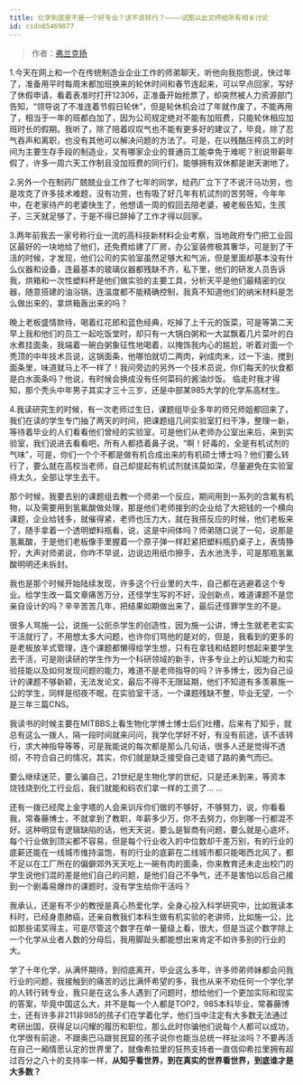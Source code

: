 ```yaml
---
title: 化学到底是不是一个好专业？该不该转行？————试图以此文终结所有相关讨论
id: csdn85469877
---
```


> 作者：[弗兰克扬](http://bestmajor.org/article/5c14c959af75933eb0e14f16)

1.今天在网上和一个在传统制造业企业工作的师弟聊天，听他向我抱怨说，快过年了，准备用平时每周末都加班换来的轮休时间和春节连起来，可以早点回家，写好了休假申请，看着表准时打开12306，正准备开始抢票了，却突然被人力资源部门告知，“领导说了不准连着节假日轮休”，但是轮休机会过了年就作废了，不能再用了，相当于一年的班都白加了，因为公司规定绝对不能有加班费，只能轮休相应加班时长的假期。我听了，除了陪着叹叹气也不能有更多好的建议了，毕竟，除了忍气吞声和离职，也没有其他可以解决问题的方法了。可是，在以残酷压榨员工的时间为主要生存手段的制造业，又有哪家企业的普通员工能幸免于难呢？别说带薪年假了，许多一周六天工作制且没加班费的同行们，能够拥有双休都是谢天谢地了。

2.另外一个在制药厂兢兢业业工作了七年的同学，给药厂立下了不说汗马功劳，也是攻克了许多技术难题，没有功劳，也有吸了好几年有机试剂的苦劳呀，今年年中，在老家待产的老婆快生了，他想请一周的假回去陪老婆，被老板告知，生孩子，三天就足够了，于是不得已辞掉了工作才得以回家。

3.两年前我去一家号称行业一流的高科技新材料企业考察，当地政府专门把工业园区最好的一块地给了他们，还免费给建了厂房，办公室装修极其奢华，可是到了干活的时候，才发现，他们公司的实验室虽然足够大和气派，但是里面却基本没有什么仪器和设备，连最基本的玻璃仪器都残缺不齐，私下里，他们的研发人员告诉我，烘箱和一次性塑料杯是他们做实验的主要工具，分析天平是他们最精密的仪器，随意搭建的油浴锅，连温度都不能精确控制，我真不知道他们的纳米材料是怎么做出来的，拿烘箱轰出来的吗？

晚上老板盛情款待，喝着红花郎和蓝色经典，吃掉了上千元的饭菜，可是等第二天早上我和他们的员工一起吃饭堂时，却只有一大锅白粥和一大盆飘着几片菜叶的白水煮挂面条，我端着一碗白粥象征性地喝着，以掩饰我内心的尴尬，听着对面一个秃顶的中年技术员说，这锅面条，他哪怕就切二两肉，剁成肉末，过一下油，搅到面条里，味道就马上不一样了！我问旁边的另外一个技术员说，你们每天的伙食都是白水面条吗？他说，有时候会换成没有任何菜码的酱油炒饭。 临走时我才得知，那个秃头中年男子其实才三十三岁，还是中部某985大学的化学系高材生。

4.我读研究生的时候，有一次老师过生日，课题组毕业多年的师兄师姐都回来了，我们在读的学生专门抽了两天的时间，把课题组几间实验室打扫干净，整理一新，等待着毕业的人们看看他们曾经的实验室，可是他们从老师办公室出来后，来到实验室，我们说进去看看吧，所有人都捂着鼻子说，“啊！好毒的，全是有机试剂的气味”，可是，你们一个个不都是做有机合成出来的有机硕士博士吗？他们要么转行了，要么就在高校当老师，自己却提起有机试剂就讳莫如深，尽量避免在实验室待太久，全部让学生去干。

那个时候，我要去别的课题组去教一个师弟一个反应，期间用到一系列的含氟有机物，以及需要用到氢氟酸做处理，那是他们老师接到的企业给了大把钱的一个横向课题，企业给钱多，就催得紧，老师也压力大，就在我搭反应的时候，他们老板来了，随手拿着一个透明塑料瓶看，说，这是中间体吗？师弟随口说了一句，说那是氢氟酸，于是他们老板像手里握着一个原子弹一样赶紧把塑料瓶扔桌子上，表情狰狞，大声对师弟说，你咋不早说，边说边用纸巾擦手，去水池洗手，可是那瓶氢氟酸明明还未拆封。

我也是那个时候开始陆续发现，许多这个行业里的大牛，自己都在逃避着这个专业。给学生改一篇文章痛苦万分，还怪学生写的不好，没创新点，难道课题不是您亲自设计的吗？辛辛苦苦几年，把结果如期做出来了，最后还怪罪学生的不是。

很多人骂施一公，说施一公扼杀学生的创造性，因为施一公讲，博士生就老老实实干活就行了，不用想太多大问题，也许你们骂他的是对的，但是，我看到的更多的是老板放羊式管理，连个课题都懒得给学生想，只有在拿钱和结题时想起来要学生去干活，可是刚读研的学生作为一个科研领域的新手，许多专业上的认知能力和实验技能以及如何发现问题的能力，难道不是老师指导的吗？许多博士，因为自己设计的课题不够新颖，无法发论文，最后不得不无限延期，他们不知道有多羡慕施一公的学生，同样是彻夜不眠，在实验室干活，一个课题残缺不整，毕业无望，一个是三年三篇CNS。

我读书的时候主要在MITBBS上看生物化学博士博士后们吐槽，后来有了知乎，就总有这么一拨人，隔一段时间就来问问，我学化学好不好，有没有前途，该不该转行，求大神指导等等，可是我能说的每次都是那么几句话，很多人还是觉得不透彻，不符合自己的情况，其实，你们就是缺乏接受自己走错了路的勇气而已。

要么继续迷茫，要么骗自己，21世纪是生物化学的世纪，只是还未到来，等资本烧钱烧到化工行业后，我们就能和码农们拿一样的工资了… …

还有一拨已经爬上金字塔的人会来训斥你们做的不够好，不够努力，说，你看看我，常春藤博士，不就拿到了教职，年薪多少万，你不去努力，你到哪一行都混不好。这种明显有逻辑缺陷的话，他天天说，要么是智商有问题，要么就是心底坏，每个行业做到顶尖都不容易，但是每个行业收入的中位数却千差万别，有的行业的底薪还能在一线城市维持温饱，有的行业的底薪在二线城市都只能喝西北风了，都不足以在工厂所在的偏僻郊外天天吃上一碗有肉的面条，你来教育还未走出校门的学生说他们混的差是他们自己的问题，是他们自己不争气，还不是害怕以后自己接到一个剧毒易爆炸的课题时，没有学生给你干活吗？

我承认，还是有不少的教授是真心热爱化学，全身心投入科学研究中，比如我读本科时，已经身患肺癌，还亲自教我们本科生做有机实验的老讲师，比如施一公，比如那些诺奖得主，可是尽管这个数字在单一量级上看，很大，但是当这个数字除上一个化学从业者人数的分母后，我用脚趾头都能想出来肯定不如许多别的行业的大。

学了十年化学，从满怀期待，到彻底离开，毕业这么多年，许多师弟师妹都会问我行业的问题，我接触到的痛苦的远比满怀希望的多，我也从来不劝任何一个学化学的人转行转专业，我只是在这么多人遇到了问题时，想给他们一个更加实际和现实的答案，毕竟中国这么大，并不是每一个人都是TOP2，985本科毕业，常春藤博士，还有许多非211非985的孩子们在学着化学，他们当中注定有大多数无法通过考研出国，获得足以闪耀的履历和职位，那么此时你骗他们说每个人都可以成功，化学很有前途，不跟奥巴马跟贫民窟的孩子说你也能当总统一样扯淡吗？不要再活在自己一厢情愿认定的世界里了，就像希拉里的狂热支持者一直信仰希拉里拥有超过百分之八十的支持率一样，**从知乎看世界，到在真实的世界看世界，到底谁才是大多数？**